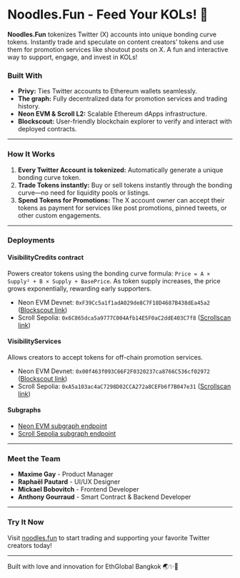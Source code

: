 # Noodles.Fun - Feed Your KOLs! 🍜

**Noodles.Fun** tokenizes Twitter (X) accounts into unique bonding curve tokens. Instantly trade and speculate on content creators’ tokens and use them for promotion services like shoutout posts on X. A fun and interactive way to support, engage, and invest in KOLs!

### Built With

- **Privy:** Ties Twitter accounts to Ethereum wallets seamlessly.
- **The graph:** Fully decentralized data for promotion services and trading history.
- **Neon EVM & Scroll L2:** Scalable Ethereum dApps infrastructure.
- **Blockscout:** User-friendly blockchain explorer to verify and interact with deployed contracts.

---

### How It Works

1. **Every Twitter Account is tokenized:** Automatically generate a unique bonding curve token.  
2. **Trade Tokens instantly:** Buy or sell tokens instantly through the bonding curve—no need for liquidity pools or listings.
3. **Spend Tokens for Promotions:** The X account owner can accept their tokens as payment for services like post promotions, pinned tweets, or other custom engagements.

---

### Deployments

#### VisibilityCredits contract

Powers creator tokens using the bonding curve formula: `Price = A × Supply² + B × Supply + BasePrice`. As token supply increases, the price grows exponentially, rewarding early supporters.

- Neon EVM Devnet: `0xF39Cc5a1f1adA029de8C7F18D4687B438dEa45a2`
  ([Blockscout link](https://neon-devnet.blockscout.com/address/0xF39Cc5a1f1adA029de8C7F18D4687B438dEa45a2#code))
- Scroll Sepolia: `0x6C865dca5a9777C004Afb14E5F0aC2ddE403C7f8` ([Scrollscan link](https://sepolia.scrollscan.com/address/0x6C865dca5a9777C004Afb14E5F0aC2ddE403C7f8#code))

#### VisibilityServices

Allows creators to accept tokens for off-chain promotion services.

- Neon EVM Devnet: `0x00f463f093C66F2F0320237ca8766C536cf02972`
  ([Blockscout link](https://neon-devnet.blockscout.com/address/0x00f463f093C66F2F0320237ca8766C536cf02972#code))
- Scroll Sepolia: `0xA5a103ac4aC7298D02CCA272a8CEFb6f7B047e31` ([Scrollscan link](https://sepolia.scrollscan.com/address/0xA5a103ac4aC7298D02CCA272a8CEFb6f7B047e31#code))  

#### Subgraphs

- [Neon EVM subgraph endpoint](https://graph-secured.neontest.xyz/subgraphs/name/noodlesfun-neonevmdevnet/graphql?query=%7B%0A++_meta+%7B%0A++++block+%7B%0A++++++number%0A++++%7D%0A++++hasIndexingErrors%0A++%7D%0A++visibilities+%7B+%0A++++id+%23+eg.+twitter+handle%0A++++creator%0A++++services+%7B%0A++++++id%0A++++++serviceType+%23+eg.+x-post%0A++++++creditsCostAmount+%23+tokens+to+spend+for+this+service%0A++++++enabled%0A++++++executions+%7B%0A++++++++executionNonce%0A++++++++requester+%23+user+addr%0A++++++++state+%23+REQUESTED%2C+ACCEPTED%2C+DISPUTED%2C+REFUNDED%2C+VALIDATED%0A++++++++requestData%0A++++++++responseData%0A++++++++cancelData%0A++++++++disputeData%0A++++++++resolveData%0A++++++++lastUpdated%0A++++++%7D%0A++++%7D%0A++++balances+%7B%0A++++++user+%23+user+addr%0A++++++balance+%23+user+balance+for+this+visibility%0A++++%7D%0A++%7D%0A%7D)
- [Scroll Sepolia subgraph endpoint](https://api.studio.thegraph.com/query/95019/noodlesfun-scrollsepolia/0.0.5/graphql?query=%7B%0A++_meta+%7B%0A++++block+%7B%0A++++++number%0A++++%7D%0A++++hasIndexingErrors%0A++%7D%0A++visibilities+%7B+%0A++++id+%23+eg.+twitter+handle%0A++++creator%0A++++services+%7B%0A++++++id%0A++++++serviceType+%23+eg.+x-post%0A++++++creditsCostAmount+%23+tokens+to+spend+for+this+service%0A++++++enabled%0A++++++executions+%7B%0A++++++++executionNonce%0A++++++++requester+%23+user+addr%0A++++++++state+%23+REQUESTED%2C+ACCEPTED%2C+DISPUTED%2C+REFUNDED%2C+VALIDATED%0A++++++++requestData%0A++++++++responseData%0A++++++++cancelData%0A++++++++disputeData%0A++++++++resolveData%0A++++++++lastUpdated%0A++++++%7D%0A++++%7D%0A++++balances+%7B%0A++++++user+%23+user+addr%0A++++++balance+%23+user+balance+for+this+visibility%0A++++%7D%0A++%7D%0A%7D)

---

### Meet the Team

- **Maxime Gay** - Product Manager  
- **Raphaël Pautard** - UI/UX Designer  
- **Mickael Bobovitch** - Frontend Developer  
- **Anthony Gourraud** - Smart Contract & Backend Developer  

---

### Try It Now

Visit [noodles.fun](https://noodles.fun) to start trading and supporting your favorite Twitter creators today!

---

Built with love and innovation for EthGlobal Bangkok 🌏✨🍜
